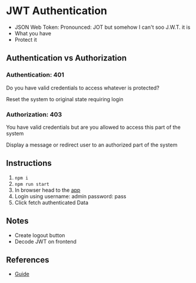 # JWT Authentication

- JSON Web Token: Pronounced: JOT but somehow I can't soo J.W.T. it is
- What you have
- Protect it

## Authentication vs Authorization

### Authentication: 401

Do you have valid credentials to access whatever is protected?

Reset the system to original state requiring login

### Authorization: 403

You have valid credentials but are you allowed to access this part of the system

Display a message or redirect user to an authorized part of the system

## Instructions

1. `npm i`
1. `npm run start`
1. In browser head to the [app](http://localhost:3000)
1. Login using username: admin password: pass
1. Click fetch authenticated Data

## Notes

- Create logout button
- Decode JWT on frontend

## References

- [Guide](https://www.digitalocean.com/community/tutorials/nodejs-jwt-expressjs)
